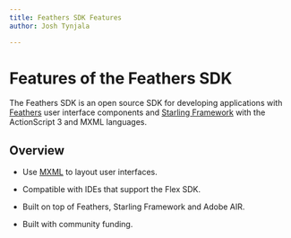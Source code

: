 ```yaml
---
title: Feathers SDK Features  
author: Josh Tynjala

---
```

# Features of the Feathers SDK

The Feathers SDK is an open source SDK for developing applications with [Feathers](http://feathersui.com/) user interface components and [Starling Framework](http://gamua.com/starling/) with the ActionScript 3 and MXML languages.

## Overview

-   Use [MXML](mxml.html) to layout user interfaces.

-   Compatible with IDEs that support the Flex SDK.

-   Built on top of Feathers, Starling Framework and Adobe AIR.

-   Built with community funding.